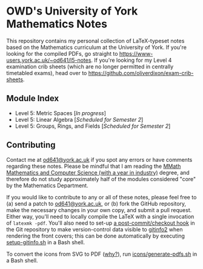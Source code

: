 # OWD's University of York Mathematics Notes

This repository contains my personal collection of LaTeX-typeset notes based on
the Mathematics curriculum at the University of York. If you're looking for the
compiled PDFs, go straight to <https://www-users.york.ac.uk/~od641/l5-notes>. If
you're looking for my Level 4 examination crib sheets (which are no longer
permitted in centrally timetabled exams), head over to
<https://github.com/oliverdixon/exam-crib-sheets>.

## Module Index

 * Level 5: Metric Spaces [*In progress*]
 * Level 5: Linear Algebra [*Scheduled for Semester 2*]
 * Level 5: Groups, Rings, and Fields [*Scheduled for Semester 2*]

## Contributing

Contact me at <od641@york.ac.uk> if you spot any errors or have comments
regarding these notes. Please be mindful that I am reading the
[MMath Mathematics and Computer Science (with a year in industry)](https://www.york.ac.uk/study/undergraduate/courses/mmath-mathematics-computer-science-year-industry/)
degree, and therefore do not study approximately half of the modules considered
"core" by the Mathematics Department.

If you would like to contribute to any or all of these notes, please feel free
to (a) send a patch to <od641@york.ac.uk>, or (b) fork the GitHub repository,
make the necessary changes in your own copy, and submit a pull request. Either
way, you'll need to locally compile the LaTeX with a single invocation of
`latexmk -pdf`. You'll also need to set-up
[a post-commit/checkout hook](http://mirrors.ctan.org/macros/latex/contrib/gitinfo2/post-xxx-sample.txt)
in the Git repository to make version-control data visible to
[gitinfo2](https://ctan.org/pkg/gitinfo2) when rendering the front covers; this
can be done automatically by executing [setup-gitinfo.sh](/setup-gitinfo.sh) in
a Bash shell.

To convert the icons from SVG to PDF
([why?](https://maths.york.ac.uk/moodle/mod/hsuforum/discuss.php?d=7352#p18645)),
run [icons/generate-pdfs.sh](/icons/generate-pdfs.sh) in a Bash shell.

